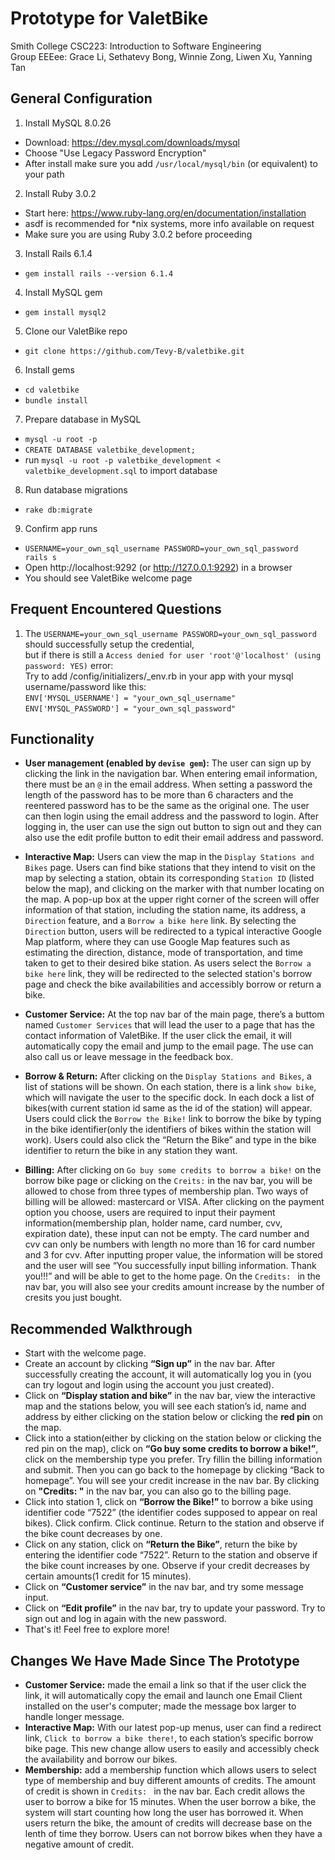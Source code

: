 # Prototype for ValetBike
Smith College CSC223: Introduction to Software Engineering\
Group EEEee: Grace Li, Sethatevy Bong, Winnie Zong, Liwen Xu, Yanning Tan

## General Configuration
1. Install MySQL 8.0.26
* Download: https://dev.mysql.com/downloads/mysql
* Choose "Use Legacy Password Encryption"
* After install make sure you add `/usr/local/mysql/bin` (or equivalent) to your path

2. Install Ruby 3.0.2
* Start here: https://www.ruby-lang.org/en/documentation/installation
* asdf is recommended for *nix systems, more info available on request
* Make sure you are using Ruby 3.0.2 before proceeding

3. Install Rails 6.1.4
* `gem install rails --version 6.1.4`

4. Install MySQL gem
* `gem install mysql2`

5. Clone our ValetBike repo
* `git clone https://github.com/Tevy-B/valetbike.git`

6. Install gems
* `cd valetbike`
* `bundle install`

7. Prepare database in MySQL
* `mysql -u root -p`
* `CREATE DATABASE valetbike_development;`
* run `mysql -u root -p valetbike_development < valetbike_development.sql` to import database

8. Run database migrations
* `rake db:migrate`

9. Confirm app runs
* `USERNAME=your_own_sql_username PASSWORD=your_own_sql_password  rails s`
* Open http://localhost:9292 (or http://127.0.0.1:9292) in a browser
* You should see ValetBike welcome page

## Frequent Encountered Questions
1. The `USERNAME=your_own_sql_username PASSWORD=your_own_sql_password` should successfully setup the credential,\
but if there is still a `Access denied for user 'root'@'localhost' (using password: YES)` error:\
Try to add /config/initializers/_env.rb in your app with your mysql username/password like this:\
`ENV['MYSQL_USERNAME'] = "your_own_sql_username"`\
`ENV['MYSQL_PASSWORD'] = "your_own_sql_password"`

## Functionality
* **User management (enabled by `devise gem`):** The user can sign up by clicking the link in the navigation bar. When entering email information, there must be an `@` in the email address. When setting a password the length of the password has to be more than 6 characters and the reentered password has to be the same as the original one. The user can then login using the email address and the password to login. After logging in, the user can use the sign out button to sign out and they can also use the edit profile button to edit their email address and password.

* **Interactive Map:** Users can view the map in the `Display Stations and Bikes` page. Users can find bike stations that they intend to visit on the map by selecting a station, obtain its corresponding `Station ID` (listed below the map), and clicking on the marker with that number locating on the map. A pop-up box at the upper right corner of the screen will offer information of that station, including the station name, its address, a `Direction` feature, and a `Borrow a bike here` link. By selecting the `Direction` button, users will be redirected to a typical interactive Google Map platform, where they can use Google Map features such as estimating the direction, distance, mode of transportation, and time taken to get to their desired bike station. As users select the `Borrow a bike here` link, they will be redirected to the selected station's borrow page and check the bike availabilities and accessibly borrow or return a bike.

* **Customer Service:** At the top nav bar of the main page, there’s a buttom named `Customer Services` that will lead the user to a page that has the contact information of ValetBike. If the user click the email, it will automatically copy the email and jump to the email page. The use can also call us or leave message in the feedback box. 

* **Borrow & Return:** After clicking on the `Display Stations and Bikes`, a list of stations will be shown. On each station, there is a link `show bike`, which will navigate the user to the specific dock. In each dock a list of bikes(with current station id same as the id of the station) will appear. Users could click the `Borrow the Bike!` link to borrow the bike by typing in the bike identifier(only the identifiers of bikes within the station will work). Users could also click the “Return the Bike” and type in the bike identifier to return the bike in any station they want.

* **Billing:** After clicking on `Go buy some credits to borrow a bike!` on the borrow bike page or clicking on the `Creits:` in the nav bar, you will be allowed to chose from three types of membership plan. Two ways of billing will be allowed: mastercard or VISA. After clicking on the payment option you choose, users are required to input their payment information(membership plan, holder name, card number, cvv, expiration date), these input can not be empty. The card number and cvv can only be numbers with length no more than 16 for card number and 3 for cvv. After inputting proper value, the information will be stored and the user will see “You successfully input billing information. Thank you!!!” and will be able to get to the home page. On the `Credits: ` in the nav bar, you will also see your credits amount increase by the number of cresits you just bought.

## Recommended Walkthrough
* Start with the welcome page.
* Create an account by clicking **“Sign up”** in the nav bar. After successfully creating the account, it will automatically log you in (you can try logout and login using the account you just created).
* Click on **“Display station and bike”** in the nav bar, view the interactive map and the stations below, you will see each station’s id, name and address by either clicking on the station below or clicking the **red pin** on the map.
* Click into a station(either by clicking on the station below or clicking the red pin on the map), click on **“Go buy some credits to borrow a bike!”**, click on the membership type you prefer. Try fillin the billing information and submit. Then you can go back to the homepage by clicking “Back to homepage”. You will see your credit increase in the nav bar. By clicking on **"Credits: "** in the nav bar, you can also go to the billing page.
* Click into station 1, click on **“Borrow the Bike!”** to borrow a bike using identifier code “7522” (the identifier codes supposed to appear on real bikes). Click confirm. Click continue. Return to the station and observe if the bike count decreases by one.
* Click on any station, click on **“Return the Bike”**, return the bike by entering the identifier code “7522”. Return to the station and observe if the bike count increases by one. Observe if your credit decreases by certain amounts(1 credit for 15 minutes).
* Click on **“Customer service”** in the nav bar, and try some message input.
* Click on **“Edit profile”** in the nav bar, try to update your password. Try to sign out and log in again with the new password.
* That's it! Feel free to explore more!

## Changes We Have Made Since The Prototype
* **Customer Service:** made the email a link so that if the user click the link, it will automatically copy the email and launch one Email Client installed on the user's computer; made the message box larger to handle longer message.
*  **Interactive Map:** With our latest pop-up menus, user can find a redirect link, `Click to borrow a bike there!`, to each station’s specific borrow bike page. This new change allow users to easily and accessibly check the availability and borrow our bikes. 
* **Membership:** add a membership function which allows users to select type of membership and buy different amounts of credits. The amount of credit is shown in `Credits: ` in the nav bar. Each credit allows the user to borrow a bike for 15 minutes. When the user borrow a bike, the system will start counting how long the user has borrowed it. When users return the bike, the amount of credits will decrease base on the lenth of time they borrow. Users can not borrow bikes when they have a negative amount of credit.

 
